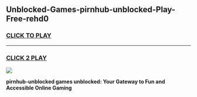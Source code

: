 
## Unblocked-Games-pirnhub-unblocked-Play-Free-rehd0
<h3>
<a href="https://premium76.site?title=pirnhub-unblocked&ref=10A">CLICK TO PLAY</a></h3>
<hr>

<h3>
<a href="https://premium76.site?title=pirnhub-unblocked&ref=10A">CLICK 2 PLAY</a>
  
</h3>

<a href="https://premium76.site?title=pirnhub-unblocked&ref=10A"><img src="https://clearcache.store/games.png"></a>


**pirnhub-unblocked games unblocked: Your Gateway to Fun and Accessible Online Gaming**
